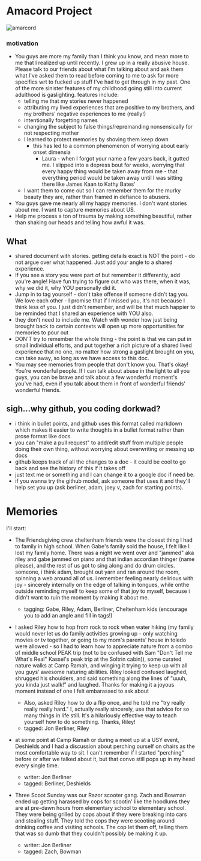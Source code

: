 # Amacord Project
![amarcord](https://images-na.ssl-images-amazon.com/images/I/91rFqVB7URL._SL1500_.jpg)
### motivation
+ You guys are more my family than I think you know, and mean more to me that I realized up until recently.  I grew up in a really abusive house.  Please talk to our friends about what I'm talking about and ask them what I've asked them to read before coming to me to ask for more specifics wrt to fucked up stuff I've had to get through in my past.  One of the more sinister features of my childhood going still into current adulthood is gaslighting.  features include:
    + telling me that my stories never happened
    + attributing my lived experiences that are positive to my brothers, and my brothers' negative experiences to me (really!)
    + intentionally forgetting names
    + changing the subject to false things/repremanding nonsensically for not respecting mother
    + I learned to protect memories by shoving them keep down
        + this has led to a common phenomenon of worrying about early onset dimensia
            + Laura - when I forgot your name a few years back, it gutted me.  I slipped into a depress bout for weeks, worrying that every happy thing would be taken away from me - that everything period would be taken away until I was sitting there like James Kaan to Kathy Bates' 
    + I want them to come out so I can remember them for the murky beauty they are, rather than framed in defiance to abusers.
+ You guys gave me nearly all my happy memories.  I don't want stories about me.  I want to capture memories about US.
+ Help me process a ton of trauma by making something beautiful, rather than shaking our heads and telling how awful it was.

## What
+ shared document with stories.  getting details exact is NOT the point - do not argue over what happened.  Just add your angle to a shared experience.
+ If you see a story you were part of but remember it differently, add you're angle!  Have fun trying to figure out who was there, when it was, why we did it, why YOU personally did it.
+ Jump in to tag yourself - don't take offense if someone didn't tag you.  We love each other - I promise that if I missed you, it's not because I think less of you.  I just didn't remember, and will be that much happier to be reminded that I shared an experience with YOU also.
+ they don't need to include me.  Watch with wonder how just being brought back to certain contexts will open up more opportunities for memories to pour out
+ DON'T try to remember the whole thing - the point is that we can put in small individual efforts, and put together a rich picture of a shared lived experience that no one, no matter how strong a gaslight brought on you, can take away, so long as we have access to this doc.
+ You may see memories from people that don't know you.  That's okay!  You're wonderful people.  If I can talk about abuse in the light to all you guys, you can be brave and talk about a few wonderful moment's you've had, even if you talk about them in front of wonderful friends' wonderful friends.

## sigh...why github, you coding dorkwad?
+ i think in bullet points, and github uses this format called markdown which makes it easier to write thoughts in a bullet format rather than prose format like docs
+ you can "make a pull request" to add/edit stuff from multiple people doing their own thing, without worrying about overwriting or messing up docs
+ github keeps track of all the changes to a doc - it could be cool to go back and see the history of this if it takes off
+ just text me or something and I can change it to a google doc if need be.
+ if you wanna try the github model, ask someone that uses it and they'll help set you up (ask berliner, adam, joey v, zach for starting points).

# Memories
I'll start:

+ The Friendsgiving crew cheltenham friends were the closest thing I had to family in high school.  When Gabe's family sold the house, I felt like I lost my family home.  There was a night we went over and "jammed" aka riley and gabe jammed on piano and that indian accordian thinger (name please), and the rest of us got to sing along and do drum circles.  someone, i think adam, brought out yarn and ran around the room, spinning a web around all of us.  i remember feeling nearly delirious with joy - sincerely internally on the edge of talking in tongues, while onthe outside reminding myself to keep some of that joy to myself, because i didn't want to ruin the moment by making it about me.
    + tagging: Gabe, Riley, Adam, Berliner, Cheltenham kids (encourage you to add an angle and fill in tags!)

+ I asked Riley how to hop from rock to rock when water hiking (my family would never let us do family activities growing up - only watching movies or tv together, or going to my mom's parents' house in toledo were allowed - so I had to learn how to appreciate nature from a combo of middle school PEAK trip (not to be confused with Sam "Don't Tell me What's Real" Kassel's peak trip at the Soltrin cabin)), some curated nature walks at Camp Ramah, and winging it trying to keep up with all you guys' awesome naturing abilities.  Riley looked confused laughed, shrugged his shoulders, and said something along the lines of "uuuh, you kinda just walk!" and laughed.  Thanks for making it a joyous moment instead of one I felt embarassed to ask about
    + Also, asked Riley how to do a flip once, and he told me "try really really really hard."  I, actually really sincerely, use that advice for so many things in life still.  It's a hilariously effective way to teach yourself how to do something.  Thanks, Riley!
    + tagged: Jon Berliner, Riley
    
+ at some point at Camp Ramah or during a meet up at a USY event, Deshields and I had a discussion about perching ourself on chairs as the most comfortable way to sit.  I can't remember if I started "perching" before or after we talked about it, but that convo still pops up in my head every single time.
    + writer: Jon Berliner
    + tagged: Berliner, Deshields

+ Three Scoot Sunday was our Razor scooter gang.  Zach and Bowman ended up getting harassed by cops for scootin' like the hoodlums they are at pre-dawn hours from elementary school to elementary school.  They were being grilled by cops about if they were breaking into cars and stealing stuff.  They told the cops they were scooting around drinking coffee and visiting schools.  The cop let them off, telling them that was so dumb that they couldn't possibly be making it up.
    + writer: Jon Berliner
    + tagged: Zach, Bowman
